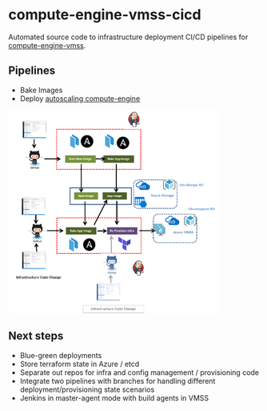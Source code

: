 # compute-engine-vmss-cicd

Automated source code to infrastructure deployment CI/CD pipelines for 
[compute-engine-vmss](https://github.com/amolthacker/azure-poc-compute-engine-vmss).

## Pipelines

 * Bake Images
 * Deploy [autoscaling compute-engine](https://github.com/amolthacker/azure-poc-compute-engine-vmss)

![CICDPipeline](images/cevmss-cicd.png)


## Next steps

 * Blue-green deployments
 * Store terraform state in Azure / etcd
 * Separate out repos for infra and config management / provisioning code
 * Integrate two pipelines with branches for handling different deployment/provisioning state scenarios
 * Jenkins in master-agent mode with build agents in VMSS





